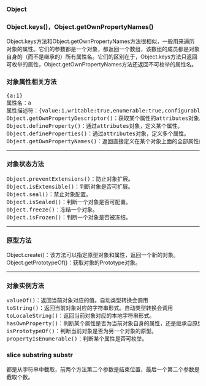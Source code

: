 ### Object
### Object.keys()，Object.getOwnPropertyNames()
Object.keys方法和Object.getOwnPropertyNames方法很相似，一般用来遍历对象的属性。它们的参数都是一个对象，都返回一个数组，该数组的成员都是对象自身的（而不是继承的）所有属性名。它们的区别在于，Object.keys方法只返回可枚举的属性，Object.getOwnPropertyNames方法还返回不可枚举的属性名。
### 对象属性相关方法
<pre>
{a:1}
属性名：a
属性描述符：{value:1,writable:true,enumerable:true,configurable:true}
Object.getOwnPropertyDescriptor()：获取某个属性的attributes对象。
Object.defineProperty()：通过attributes对象，定义某个属性。
Object.defineProperties()：通过attributes对象，定义多个属性。
Object.getOwnPropertyNames()：返回直接定义在某个对象上面的全部属性的名称
</pre>
***
### 对象状态方法
<pre>
Object.preventExtensions()：防止对象扩展。
Object.isExtensible()：判断对象是否可扩展。
Object.seal()：禁止对象配置。
Object.isSealed()：判断一个对象是否可配置。
Object.freeze()：冻结一个对象。
Object.isFrozen()：判断一个对象是否被冻结。
</pre>
***
### 原型方法
Object.create()：该方法可以指定原型对象和属性，返回一个新的对象。
Object.getPrototypeOf()：获取对象的Prototype对象。
***
### 对象实例方法
<pre>
valueOf()：返回当前对象对应的值。自动类型转换会调用
toString()：返回当前对象对应的字符串形式。自动类型转换会调用
toLocaleString()：返回当前对象对应的本地字符串形式。
hasOwnProperty()：判断某个属性是否为当前对象自身的属性，还是继承自原型对象的属性。
isPrototypeOf()：判断当前对象是否为另一个对象的原型。
propertyIsEnumerable()：判断某个属性是否可枚举。
</pre>

### slice substring substr

都是从字符串中截取，前两个方法第二个参数是结束位置，最后一个第二个参数是截取个数。